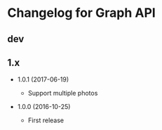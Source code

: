 # Changelog for Graph API

## dev

## 1.x

- 1.0.1 (2017-06-19)
  - Support multiple photos

- 1.0.0 (2016-10-25)
  - First release
